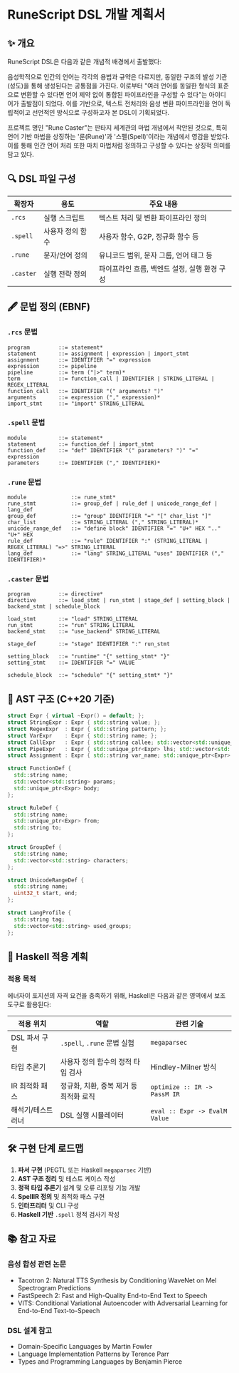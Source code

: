 # RuneScript DSL 개발 계획서

## ✨ 개요

RuneScript DSL은 다음과 같은 개념적 배경에서 출발했다:

음성학적으로 인간의 언어는 각각의 용법과 규약은 다르지만, 동일한 구조의 발성 기관(성도)을 통해 생성된다는 공통점을 가진다. 이로부터 "여러 언어를 동일한 형식의 표준으로 변환할 수 있다면 언어 제약 없이 통합된 파이프라인을 구성할 수 있다"는 아이디어가 출발점이 되었다. 이를 기반으로, 텍스트 전처리와 음성 변환 파이프라인을 언어 독립적이고 선언적인 방식으로 구성하고자 본 DSL이 기획되었다.

프로젝트 명인 "Rune Caster"는 판타지 세계관의 마법 개념에서 착안된 것으로, 특히 언어 기반 마법을 상징하는 '룬(Rune)'과 '스펠(Spell)'이라는 개념에서 영감을 받았다. 이를 통해 인간 언어 처리 또한 마치 마법처럼 정의하고 구성할 수 있다는 상징적 의미를 담고 있다.

## 🔍 DSL 파일 구성

| 확장자 | 용도 | 주요 내용 |
|--------|------|------------|
| `.rcs` | 실행 스크립트 | 텍스트 처리 및 변환 파이프라인 정의 |
| `.spell` | 사용자 정의 함수 | 사용자 함수, G2P, 정규화 함수 등 |
| `.rune` | 문자/언어 정의 | 유니코드 범위, 문자 그룹, 언어 태그 등 |
| `.caster` | 실행 전략 정의 | 파이프라인 흐름, 백엔드 설정, 실행 환경 구성 |

## 🖋️ 문법 정의 (EBNF)

### `.rcs` 문법
```ebnf
program         ::= statement*
statement       ::= assignment | expression | import_stmt
assignment      ::= IDENTIFIER "=" expression
expression      ::= pipeline
pipeline        ::= term ("|>" term)*
term            ::= function_call | IDENTIFIER | STRING_LITERAL | REGEX_LITERAL
function_call   ::= IDENTIFIER "(" arguments? ")"
arguments       ::= expression ("," expression)*
import_stmt     ::= "import" STRING_LITERAL
```

### `.spell` 문법
```ebnf
module          ::= statement*
statement       ::= function_def | import_stmt
function_def    ::= "def" IDENTIFIER "(" parameters? ")" "=" expression
parameters      ::= IDENTIFIER ("," IDENTIFIER)*
```

### `.rune` 문법
```ebnf
module              ::= rune_stmt*
rune_stmt           ::= group_def | rule_def | unicode_range_def | lang_def
group_def           ::= "group" IDENTIFIER "=" "[" char_list "]"
char_list           ::= STRING_LITERAL ("," STRING_LITERAL)*
unicode_range_def   ::= "define block" IDENTIFIER "=" "U+" HEX ".." "U+" HEX
rule_def            ::= "rule" IDENTIFIER ":" (STRING_LITERAL | REGEX_LITERAL) "=>" STRING_LITERAL
lang_def            ::= "lang" STRING_LITERAL "uses" IDENTIFIER ("," IDENTIFIER)*
```

### `.caster` 문법
```ebnf
program         ::= directive*
directive       ::= load_stmt | run_stmt | stage_def | setting_block | backend_stmt | schedule_block

load_stmt       ::= "load" STRING_LITERAL
run_stmt        ::= "run" STRING_LITERAL
backend_stmt    ::= "use_backend" STRING_LITERAL

stage_def       ::= "stage" IDENTIFIER ":" run_stmt

setting_block   ::= "runtime" "{" setting_stmt* "}"
setting_stmt    ::= IDENTIFIER "=" VALUE

schedule_block  ::= "schedule" "{" setting_stmt* "}"
```

## 🌳 AST 구조 (C++20 기준)

```cpp
struct Expr { virtual ~Expr() = default; };
struct StringExpr : Expr { std::string value; };
struct RegexExpr  : Expr { std::string pattern; };
struct VarExpr    : Expr { std::string name; };
struct CallExpr   : Expr { std::string callee; std::vector<std::unique_ptr<Expr>> args; };
struct PipeExpr   : Expr { std::unique_ptr<Expr> lhs; std::vector<std::unique_ptr<Expr>> stages; };
struct Assignment : Expr { std::string var_name; std::unique_ptr<Expr> value; };

struct FunctionDef {
  std::string name;
  std::vector<std::string> params;
  std::unique_ptr<Expr> body;
};

struct RuleDef {
  std::string name;
  std::unique_ptr<Expr> from;
  std::string to;
};

struct GroupDef {
  std::string name;
  std::vector<std::string> characters;
};

struct UnicodeRangeDef {
  std::string name;
  uint32_t start, end;
};

struct LangProfile {
  std::string tag;
  std::vector<std::string> used_groups;
};
```

## 🧬 Haskell 적용 계획

### 적용 목적
에너자이 포지션의 자격 요건을 충족하기 위해, Haskell은 다음과 같은 영역에서 보조 도구로 활용된다:

| 적용 위치 | 역할 | 관련 기술 |
|------------|------|------------|
| DSL 파서 구현 | `.spell`, `.rune` 문법 실험 | `megaparsec` |
| 타입 추론기 | 사용자 정의 함수의 정적 타입 검사 | Hindley-Milner 방식 |
| IR 최적화 패스 | 정규화, 치환, 중복 제거 등 최적화 로직 | `optimize :: IR -> PassM IR` |
| 해석기/테스트 러너 | DSL 실행 시뮬레이터 | `eval :: Expr -> EvalM Value` |

## 🛠️ 구현 단계 로드맵

1. **파서 구현** (PEGTL 또는 Haskell `megaparsec` 기반)
2. **AST 구조 정리** 및 테스트 케이스 작성
3. **정적 타입 추론기** 설계 및 오류 리포팅 기능 개발
4. **SpellIR 정의** 및 최적화 패스 구현
5. **인터프리터** 및 CLI 구성
6. **Haskell 기반** `.spell` 정적 검사기 작성

## 📚 참고 자료

### 음성 합성 관련 논문
- Tacotron 2: Natural TTS Synthesis by Conditioning WaveNet on Mel Spectrogram Predictions
- FastSpeech 2: Fast and High-Quality End-to-End Text to Speech
- VITS: Conditional Variational Autoencoder with Adversarial Learning for End-to-End Text-to-Speech

### DSL 설계 참고
- Domain-Specific Languages by Martin Fowler
- Language Implementation Patterns by Terence Parr
- Types and Programming Languages by Benjamin Pierce
